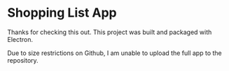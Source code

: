 # Shopping List App

Thanks for checking this out. This project was built and packaged with Electron. 

Due to size restrictions on Github, I am unable to upload the full app to the repository.
